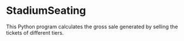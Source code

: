 # StadiumSeating
This Python program calculates the gross sale generated by selling the tickets of different tiers. 
